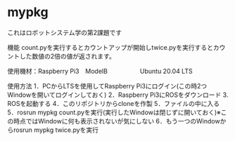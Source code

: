 # mypkg
これはロボットシステム学の第2課題です

機能
count.pyを実行するとカウントアップが開始しtwice.pyを実行するとカウントした数値の2倍の値が返されます。

使用機材：Raspberry Pi3　ModelB
　　　　　Ubuntu 20.04 LTS
     
使用方法
1．PCからLTSを使用してRaspberry Pi3にログイン(この時2つWindowを開いてログインしておく)
2．Raspberry Pi3にROSをダウンロード
3. ROSを起動する
4．このリポジトリからcloneを作製
5．ファイルの中に入る
5．rosrun mypkg count.pyを実行(実行したWindowは閉じずに開いておく)※この時点ではWindowに何も表示されないが気にしない
6．もう一つのWindowからrosrun mypkg twice.pyを実行
